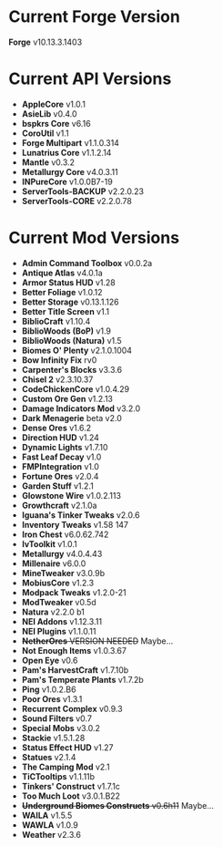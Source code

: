 Current Forge Version
=
**Forge** v10.13.3.1403

Current API Versions
=
- **AppleCore** v1.0.1
- **AsieLib** v0.4.0
- **bspkrs Core** v6.16
- **CoroUtil** v1.1
- **Forge Multipart** v1.1.0.314
- **Lunatrius Core** v1.1.2.14
- **Mantle** v0.3.2
- **Metallurgy Core** v4.0.3.11
- **INPureCore** v1.0.0B7-19
- **ServerTools-BACKUP** v2.2.0.23
- **ServerTools-CORE** v2.2.0.78

Current Mod Versions
=
- **Admin Command Toolbox** v0.0.2a
- **Antique Atlas** v4.0.1a
- **Armor Status HUD** v1.28
- **Better Foliage** v1.0.12
- **Better Storage** v0.13.1.126
- **Better Title Screen** v1.1
- **BiblioCraft** v1.10.4
- **BiblioWoods (BoP)** v1.9
- **BiblioWoods (Natura)** v1.5
- **Biomes O' Plenty** v2.1.0.1004
- **Bow Infinity Fix** rv0
- **Carpenter's Blocks** v3.3.6
- **Chisel 2** v2.3.10.37
- **CodeChickenCore** v1.0.4.29
- **Custom Ore Gen** v1.2.13
- **Damage Indicators Mod** v3.2.0
- **Dark Menagerie** beta v2.0
- **Dense Ores** v1.6.2
- **Direction HUD** v1.24
- **Dynamic Lights** v1.7.10
- **Fast Leaf Decay** v1.0
- **FMPIntegration** v1.0
- **Fortune Ores** v2.0.4
- **Garden Stuff** v1.2.1
- **Glowstone Wire** v1.0.2.113
- **Growthcraft** v2.1.0a
- **Iguana's Tinker Tweaks** v2.0.6
- **Inventory Tweaks** v1.58 147
- **Iron Chest** v6.0.62.742
- **IvToolkit** v1.0.1
- **Metallurgy** v4.0.4.43
- **Millenaire** v6.0.0
- **MineTweaker** v3.0.9b
- **MobiusCore** v1.2.3
- **Modpack Tweaks** v1.2.0-21
- **ModTweaker** v0.5d
- **Natura** v2.2.0 b1
- **NEI Addons** v1.12.3.11
- **NEI Plugins** v1.1.0.11
- ~~**NetherOres** VERSION NEEDED~~ Maybe...
- **Not Enough Items** v1.0.3.67
- **Open Eye** v0.6
- **Pam's HarvestCraft** v1.7.10b
- **Pam's Temperate Plants** v1.7.2b
- **Ping** v1.0.2.B6
- **Poor Ores** v1.3.1
- **Recurrent Complex** v0.9.3
- **Sound Filters** v0.7
- **Special Mobs** v3.0.2
- **Stackie** v1.5.1.28
- **Status Effect HUD** v1.27
- **Statues** v2.1.4
- **The Camping Mod** v2.1
- **TiCTooltips** v1.1.11b
- **Tinkers' Construct** v1.7.1c
- **Too Much Loot** v3.0.1.B22
- ~~**Underground Biomes Constructs** v0.6h11~~ Maybe...
- **WAILA** v1.5.5
- **WAWLA** v1.0.9
- **Weather** v2.3.6

